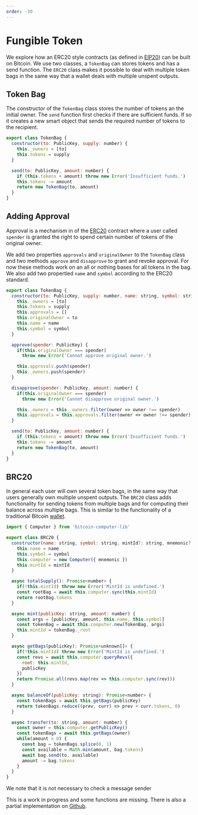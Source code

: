 ```yaml
---
order: -30
---
```


# Fungible Token

We explore how an ERC20 style contracts (as defined in [EIP20](https://eips.ethereum.org/EIPS/eip-20)) can be built on Bitcoin. We use two classes, a ``TokenBag`` can stores tokens and has a send function. The ``ERC20`` class makes it possible to deal with multiple token bags in the same way that a wallet deals with multiple unspent outputs.

## Token Bag

The constructor of the ``TokenBag`` class stores the number of tokens an the initial owner. The ``send`` function first checks if there are sufficient funds. If so it creates a new smart object that sends the required number of tokens to the recipient.

```js
export class TokenBag {
  constructor(to: PublicKey, supply: number) {
    this._owners = [to]
    this.tokens = supply
  }

  send(to: PublicKey, amount: number) {
    if (this.tokens < amount) throw new Error('Insufficient funds.')
    this.tokens -= amount
    return new TokenBag(to, amount)
  }
}
```

## Adding Approval

Approval is a mechanism in of the [ERC20](https://github.com/OpenZeppelin/openzeppelin-contracts/blob/master/contracts/token/ERC20/ERC20.sol) contract where a user called ``spender`` is granted the right to spend certain number of tokens of the original owner.

We add two properties ``approvals`` and ``originalOwner`` to the ``TokenBag`` class and two methods ``approve`` and ``disapprove`` to grant and revoke approval. For now these methods work on an all or nothing bases for all tokens in the bag. We also add two propertied ``name`` and ``symbol`` according to the ERC20 standard.

```js #5-8,11-25
export class TokenBag {
  constructor(to: PublicKey, supply: number, name: string, symbol: string) {
    this._owners = [to]
    this.tokens = supply
    this.approvals = []
    this.originalOwner = to
    this.name = name
    this.symbol = symbol
  }

  approve(spender: PublicKey) {
    if(this.originalOwner === spender)
      throw new Error('Cannot approve original owner.')

    this.approvals.push(spender)
    this._owners.push(spender)
  }

  disapprove(spender: PublicKey, amount: number) {
    if(this.originalOwner === spender)
      throw new Error('Cannot disapprove original owner.')

    this._owners = this._owners.filter(owner => owner !== spender)
    this.approvals = this.approvals.filter(owner => owner !== spender)
  }

  send(to: PublicKey, amount: number) {
    if (this.tokens < amount) throw new Error('Insufficient funds.')
    this.tokens -= amount
    return new TokenBag(to, amount)
  }
}
```

## BRC20

In general each user will own several token bags, in the same way that users generally own multiple unspent outputs. The ``BRC20`` class adds functionality for sending tokens from multiple bags and for computing their balance across multiple bags. This is similar to the functionality of a traditional Bitcoin [wallet](wallet.md).

```js
import { Computer } from 'bitcoin-computer-lib'

export class BRC20 {
  constructor(name: string, symbol: string, mintId?: string, mnemonic?: string) {
    this.name = name
    this.symbol = symbol
    this.computer = new Computer({ mnemonic })
    this.mintId = mintId
  }

  async totalSupply(): Promise<number> {
    if(!this.mintId) throw new Error('MintId is undefined.')
    const rootBag = await this.computer.sync(this.mintId)
    return rootBag.tokens
  }

  async mint(publicKey: string, amount: number) {
    const args = [publicKey, amount, this.name, this.symbol]
    const tokenBag = await this.computer.new(TokenBag, args)
    this.mintId = tokenBag._root
  }

  async getBags(publicKey): Promise<unknown[]> {
    if(!this.mintId) throw new Error('MintId is undefined.')
    const revs = await this.computer.queryRevs({
      root: this.mintId,
      publicKey
    })
    return Promise.all(revs.map(rev => this.computer.sync(rev)))
  }

  async balanceOf(publicKey: string): Promise<number> {
    const tokenBags = await this.getBags(publicKey)
    return tokenBags.reduce((prev, curr) => prev + curr.tokens, 0)
  }

  async transfer(to: string, amount: number) {
    const owner = this.computer.getPublicKey()
    const tokenBags = await this.getBags(owner)
    while(amount > 0) {
      const bag = tokenBags.splice(0, 1)
      const available = Math.min(amount, bag.tokens)
      await bag.send(to, available)
      amount -= bag.tokens
    }
  }
}
```

We note that it is not necessary to check a message sender

This is a work in progress and some functions are missing. There is also a partial implementation on [Github](https://github.com/bitcoin-computer/BRC20).
